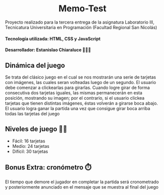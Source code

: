 # <h1 align="center">Memo-Test</h1>
   Proyecto realizado para la tercera entrega de la asignatura Laboratorio III, Tecnicatura Universitaria en Programación (Facultad Regional San Nicolás)
   
   <h4>Tecnología utilizada: HTML, CSS y JavaScript </h4>
   <h4>Desarrollador: Estanislao Chiaraluce 👨🏽‍💻</h4>
   
   <h2> Dinámica del juego </h2>
   <p>Se trata del clásico juego en el cual se nos mostrarán una serie de tarjetas con imágenes, las cuales seran volteadas luego de un segundo. El usuario
debe comenzar a clickearlas para girarlas. Cuando logre girar de forma consecutiva dos tarjetas iguales, las mismas permanecerán en esta posición, mostrando su    imagen; por el contrario, si el usuario clickea tarjetas que tienen distintas imágenes, éstas volverán a girarse boca abajo. El usuario logra ganar la partida una vez que consigue girar boca arriba todas las tarjetas del juego</p>

<h2>Niveles de juego 💪🏼</h2>
<ul>
  <li>Fácil: 16 tarjetas</li>
  <li>Medio: 24 tarjetas</li>
  <li>Difícil: 30 tarjetas</li>
</ul>

<h2>Bonus Extra: cronómetro ⏱️ </h2>
<p>El tiempo que demore el jugador en completar la partida será cronometrado y posteriormente anunciado en el mensaje que se muestra al final del juego</p>
